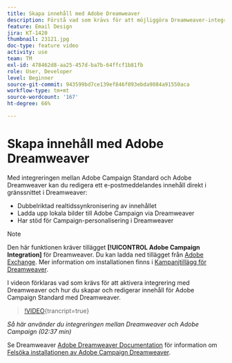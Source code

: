 ```yaml
---
title: Skapa innehåll med Adobe Dreamweaver
description: Förstå vad som krävs för att möjliggöra Dreamweaver-integrering och hur man skapar och redigerar innehåll för Adobe Campaign Standard med Dreamweaver.
feature: Email Design
jira: KT-1420
thumbnail: 23121.jpg
doc-type: feature video
activity: use
team: TM
exl-id: 478462d8-aa25-457d-ba7b-64ffcf1b81fb
role: User, Developer
level: Beginner
source-git-commit: 943599bd7ce139ef846f093ebda9084a91550aca
workflow-type: tm+mt
source-wordcount: '167'
ht-degree: 66%

---
```


# Skapa innehåll med Adobe Dreamweaver

Med integreringen mellan Adobe Campaign Standard och Adobe Dreamweaver kan du redigera ett e-postmeddelandes innehåll direkt i gränssnittet i Dreamweaver:

* Dubbelriktad realtidssynkronisering av innehållet
* Ladda upp lokala bilder till Adobe Campaign via Dreamweaver
* Har stöd för Campaign-personalisering i Dreamweaver

>[!NOTE]
>
>Den här funktionen kräver tillägget **[!UICONTROL Adobe Campaign Integration]** för Dreamweaver. Du kan ladda ned tillägget från [Adobe Exchange](https://exchange.adobe.com/creativecloud.html#search). Mer information om installationen finns i [Kampanjtillägg för Dreamweaver](https://helpx.adobe.com/se/dreamweaver/using/working-with-dreamweaver-and-campaign.html).

I videon förklaras vad som krävs för att aktivera integrering med Dreamweaver och hur du skapar och redigerar innehåll för Adobe Campaign Standard med Dreamweaver.

>[!VIDEO](https://video.tv.adobe.com/v/23121?learn=on){trancript=true}

*Så här använder du integreringen mellan Dreamweaver och Adobe Campaign (02:37 min)*

Se Dreamweaver [Adobe Dreamweaver Documentation](https://helpx.adobe.com/se/dreamweaver/using/working-with-dreamweaver-and-campaign.html) för information om [Felsöka installationen av Adobe Campaign Dreamweaver](https://helpx.adobe.com/se/dreamweaver/kb/dreamweaver-campaign-integration-issue.html).
